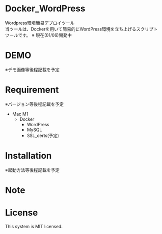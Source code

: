 # Docker_WordPress
Wordpress環境簡易デプロイツール  
当ツールは、Dockerを用いて簡易的にWordPress環境を立ち上げるスクリプトツールです。
※ 現在(01/06)開発中

# DEMO
 ※デモ画像等後程記載を予定

# Requirement
 ※バージョン等後程記載を予定
* Mac M1
    * Docker
        * WordPress
        * MySQL
        * SSL_certs(予定)

# Installation
 ※起動方法等後程記載を予定

# Note

# License
This system is MIT licensed.
